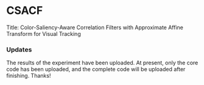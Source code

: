 # CSACF
Title: Color-Saliency-Aware Correlation Filters with Approximate Affine Transform for Visual Tracking
### Updates
The results of the experiment have been uploaded.
At present, only the core code has been uploaded, and the complete code will be uploaded after finishing.
Thanks!
